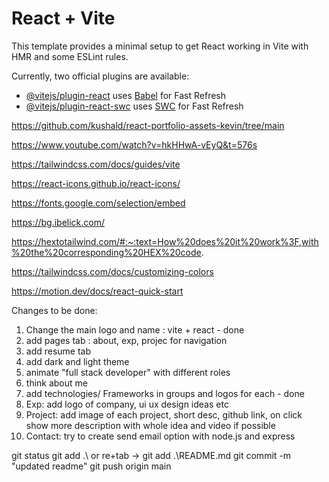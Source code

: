# React + Vite

This template provides a minimal setup to get React working in Vite with HMR and some ESLint rules.

Currently, two official plugins are available:

- [@vitejs/plugin-react](https://github.com/vitejs/vite-plugin-react/blob/main/packages/plugin-react/README.md) uses [Babel](https://babeljs.io/) for Fast Refresh
- [@vitejs/plugin-react-swc](https://github.com/vitejs/vite-plugin-react-swc) uses [SWC](https://swc.rs/) for Fast Refresh

https://github.com/kushald/react-portfolio-assets-kevin/tree/main

https://www.youtube.com/watch?v=hkHHwA-vEyQ&t=576s

https://tailwindcss.com/docs/guides/vite

https://react-icons.github.io/react-icons/

https://fonts.google.com/selection/embed

https://bg.ibelick.com/

https://hextotailwind.com/#:~:text=How%20does%20it%20work%3F,with%20the%20corresponding%20HEX%20code.

https://tailwindcss.com/docs/customizing-colors

https://motion.dev/docs/react-quick-start

Changes to be done:

1. Change the main logo and name : vite + react - done
2. add pages tab : about, exp, projec for navigation
3. add resume tab
4. add dark and light theme
5. animate "full stack developer" with different roles
6. think about me
7. add technologies/ Frameworks in groups and logos for each - done
8. Exp: add logo of company, ui ux design ideas etc
9. Project: add image of each project, short desc, github link, on click show more description with whole idea and video if possible
10. Contact: try to create send email option with node.js and express

git status
git add .\ or re+tab -> git add .\README.md
git commit -m "updated readme"
git push origin main
